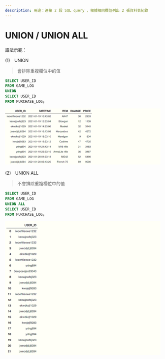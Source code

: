 ```yaml
---
description: 用途：連接 2 段 SQL query ，根據相同欄位列出 2 張資料表紀錄
---
```


# UNION / UNION ALL

語法示範：

\(1\)　UNION

> 會排除重複欄位中的值

```sql
SELECT USER_ID
FROM GAME_LOG
UNION
SELECT USER_ID
FROM PURCHASE_LOG;
```

![](../.gitbook/assets/image%20%2823%29.png)



\(2\)　UNION ALL

> 不會排除重複欄位中的值

```sql
SELECT USER_ID
FROM GAME_LOG
UNION ALL
SELECT USER_ID
FROM PURCHASE_LOG;
```

![](../.gitbook/assets/image%20%284%29.png)

